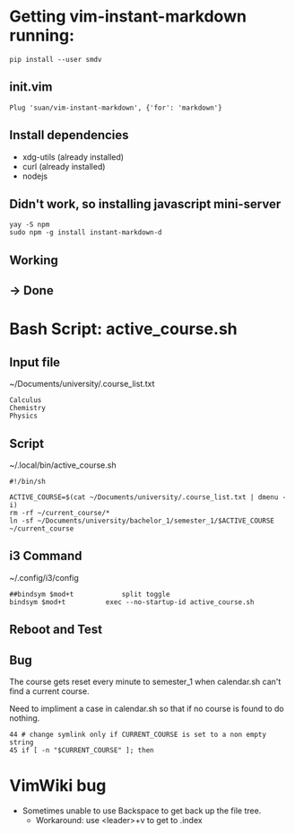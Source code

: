 # Getting vim-instant-markdown running:
    pip install --user smdv
## init.vim
    Plug 'suan/vim-instant-markdown', {'for': 'markdown'}
## Install dependencies
* xdg-utils (already installed)
* curl (already installed)
* nodejs
## Didn't work, so installing javascript mini-server
	yay -S npm
	sudo npm -g install instant-markdown-d
## Working
## -> Done



# Bash Script: active_course.sh

## Input file

~/Documents/university/.course_list.txt

	Calculus
	Chemistry
	Physics

## Script
~/.local/bin/active_course.sh

	#!/bin/sh

	ACTIVE_COURSE=$(cat ~/Documents/university/.course_list.txt | dmenu -i)
	rm -rf ~/current_course/*
	ln -sf ~/Documents/university/bachelor_1/semester_1/$ACTIVE_COURSE ~/current_course

## i3 Command

~/.config/i3/config

	##bindsym $mod+t			split toggle
	bindsym $mod+t			exec --no-startup-id active_course.sh
## Reboot and Test
## Bug

The course gets reset every minute to semester_1 when calendar.sh
can't find a current course.

Need to impliment a case in calendar.sh so that if no course is found to do nothing.

	44 # change symlink only if CURRENT_COURSE is set to a non empty string
	45 if [ -n "$CURRENT_COURSE" ]; then

# VimWiki bug

* Sometimes unable to use Backspace to get back up the file tree.
	* Workaround: use \<leader>+v to get to .index
